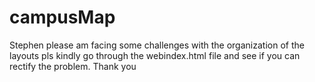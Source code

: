 # campusMap


Stephen please am facing  some challenges with the organization of the layouts
pls kindly go through the webindex.html file and see if you can rectify the problem.
Thank you
